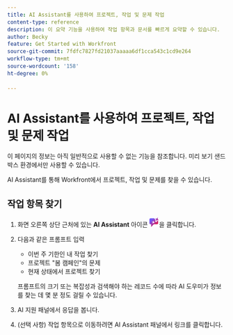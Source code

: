 ```yaml
---
title: AI Assistant를 사용하여 프로젝트, 작업 및 문제 작업
content-type: reference
description: 이 요약 기능을 사용하여 작업 항목과 문서를 빠르게 요약할 수 있습니다.
author: Becky
feature: Get Started with Workfront
source-git-commit: 7fdfc7827fd21037aaaaa6df1cca543c1cd9e264
workflow-type: tm+mt
source-wordcount: '158'
ht-degree: 0%

---
```


# AI Assistant를 사용하여 프로젝트, 작업 및 문제 작업

<span class="preview">이 페이지의 정보는 아직 일반적으로 사용할 수 없는 기능을 참조합니다. 미리 보기 샌드박스 환경에서만 사용할 수 있습니다.</span>


AI Assistant를 통해 Workfront에서 프로젝트, 작업 및 문제를 찾을 수 있습니다.

## 작업 항목 찾기

1. 화면 오른쪽 상단 근처에 있는 **AI Assistant** 아이콘 ![AI Assistant 아이콘](assets/ai-assistant-icon.png)을 클릭합니다.
1. 다음과 같은 프롬프트 입력

   * 이번 주 기한인 내 작업 찾기
   * 프로젝트 &quot;봄 캠페인&quot;의 문제
   * 현재 상태에서 프로젝트 찾기

   프롬프트의 크기 또는 복잡성과 검색해야 하는 레코드 수에 따라 AI 도우미가 정보를 찾는 데 몇 분 정도 걸릴 수 있습니다.
1. AI 지원 패널에서 응답을 봅니다.
1. (선택 사항) 작업 항목으로 이동하려면 AI Assistant 패널에서 링크를 클릭합니다.

<!--

## Create a work item

1. Click the **AI Assistant** icon ![AI Assistant icon](assets/ai-assistant-icon.png) near the upper-right corner of the screen.
1. Enter a prompt such as 

   * Create project "Spring campaign"
   * Add issue "UI Bug" to project "New UI" 
   * Create "photoshoot" task in project "Spring campaign"

1. Check the AI Assistant response to ensure that it is taking the desired action
1. (Conditional) If the response describes the correct action, click **Yes**.

   AI Assistant may take a few moments to create the item, depending on how large or complex the prompt is and how many records it needs to search.
1. (Conditional) To cancel the creation of the new item, click **No**.
1. (Optional) To go to the work item, click the link in the AI Assistant panel.

>[!NOTE]
>
>We recommend checking the new item to ensure that it was created as expected.

-->

<!--

## Update a work item

1. Click the **AI Assistant** icon ![AI Assistant icon](assets/ai-assistant-icon.png) near the upper-right corner of the screen.
1. Enter a prompt such as 

   * Assign task "Photoshoot" to me
   * Change "Spring Campaign" status to Current 

1. Check the AI Assistant response to ensure that it is taking the desired action
1. (Conditional) If the response describes the correct action, click **Yes**.

   AI Assistant may take a few moments to update the item, depending on how large or complex the prompt is and how many records it needs to search.
1. (Conditional) To cancel the creation of the new item, click **No**.
1. (Optional) To go to the work item, click the link in the AI Assistant panel.

-->
